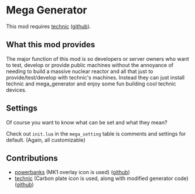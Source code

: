 # Mega Generator

This mod requires [technic](https://content.minetest.net/packages/RealBadAngel/technic/) ([github](https://github.com/minetest-mods/technic)).

## What this mod provides

The major function of this mod is so developers or server owners who want to test, develop or provide public machines without the annoyance of needing to build a massive nuclear reactor and all that just to provide/test/develop with technic's machines. Instead they can just install technic and mega_generator and enjoy some fun building cool technic devices.

## Settings

Of course you want to know what can be set and what they mean?

Check out `init.lua` in the `mega_setting` table is comments and settings for default. (Again, all customizable)

## Contributions

* [powerbanks](https://content.minetest.net/packages/OgelGames/powerbanks/) (MK1 overlay icon is used) ([github](https://github.com/OgelGames/powerbanks))
* [technic](https://content.minetest.net/packages/RealBadAngel/technic/) (Carbon plate icon is used, along with modified generator code) ([github](https://github.com/minetest-mods/technic))


